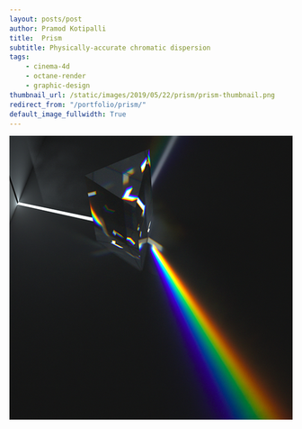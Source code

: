 ```yaml
---
layout: posts/post
author: Pramod Kotipalli
title:  Prism
subtitle: Physically-accurate chromatic dispersion 
tags:
    - cinema-4d
    - octane-render
    - graphic-design
thumbnail_url: /static/images/2019/05/22/prism/prism-thumbnail.png
redirect_from: "/portfolio/prism/"
default_image_fullwidth: True
---
```


![](/static/images/2019/05/22/prism/prism-thumbnail.png)
